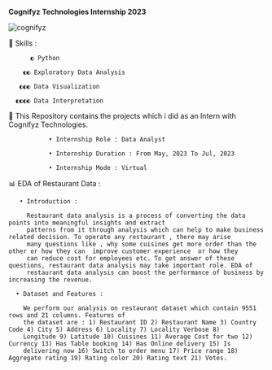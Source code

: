 <b> Cognifyz Technologies Internship 2023 </b> 

![cognifyz](https://github.com/ShyamashreeGhorai1/Cognifyz-Technologies-Data-Analyst-Internship-2023/assets/131132617/e5657d8f-1b7f-40e1-ba08-75cbdd09c429)

   🧿 Skills :

          ◐ Python 
          
        ◐◐ Exploratory Data Analysis
        
       ◐◐◐ Data Visualization
       
      ◐◐◐◐ Data Interpretation 
      
   🚀 This Repository contains the projects which i did as an Intern with Cognifyz Technologies.

               • Internship Role : Data Analyst
               
               • Internship Duration : From May, 2023 To Jul, 2023
               
               • Internship Mode : Virtual


 📊 EDA of Restaurant Data :

       • Introduction :
       
         Restaurant data analysis is a process of converting the data points into meaningful insights and extract 
         patterns from it through analysis which can help to make business related decision. To operate any restaurant , there may arise 
         many questions like , why some cuisines get more order than the other or how they can  improve customer experience  or how they 
         can reduce cost for employees etc. To get answer of these questions, restaurant data analysis may take important role. EDA of 
         restaurant data analysis can boost the performance of business by increasing the revenue.

      • Dataset and Features : 
      
        We perform our analysis on restaurant dataset which contain 9551 rows and 21 columns. Features of 
        the dataset are : 1) Restaurant ID 2) Restaurant Name 3) Country Code 4) City 5) Address 6) Locality 7) Locality Verbose 8) 
        Longitude 9) Latitude 10) Cuisines 11) Average Cost for two 12) Currency 13) Has Table booking 14) Has Online delivery 15) Is 
        delivering now 16) Switch to order menu 17) Price range 18) Aggregate rating 19) Rating color 20) Rating text 21) Votes.






